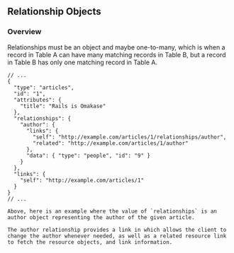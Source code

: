 ## Relationship Objects 

### Overview

Relationships must be an object and maybe one-to-many, which is when a record in Table A can have many matching records in Table B, but a record in Table B has only one matching record in Table A. 

``` 
// ...
{
  "type": "articles",
  "id": "1",
  "attributes": {
    "title": "Rails is Omakase"
  },
  "relationships": {
    "author": {
      "links": {
        "self": "http://example.com/articles/1/relationships/author",
        "related": "http://example.com/articles/1/author"
      },
      "data": { "type": "people", "id": "9" }
    }
  },
  "links": {
    "self": "http://example.com/articles/1"
  }
}
// ...

Above, here is an example where the value of `relationships` is an author object representing the author of the given article. 

The author relationship provides a link in which allows the client to change the author whenever needed, as well as a related resource link to fetch the resource objects, and link information.
